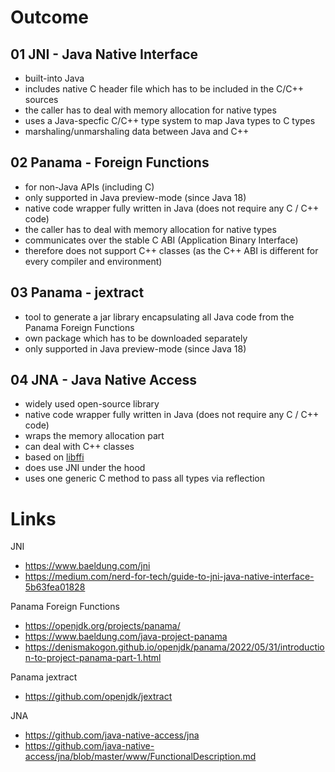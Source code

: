 # Outcome

## 01 JNI - Java Native Interface
- built-into Java
- includes native C header file which has to be included in the C/C++ sources
- the caller has to deal with memory allocation for native types
- uses a Java-specfic C/C++ type system to map Java types to C types
- marshaling/unmarshaling data between Java and C++

## 02 Panama - Foreign Functions
- for non-Java APIs (including C)
- only supported in Java preview-mode (since Java 18)
- native code wrapper fully written in Java (does not require any C / C++ code)
- the caller has to deal with memory allocation for native types
- communicates over the stable C ABI (Application Binary Interface)
- therefore does not support C++ classes (as the C++ ABI is different for every compiler and environment)

## 03 Panama - jextract
- tool to generate a jar library encapsulating all Java code from the Panama Foreign Functions
- own package which has to be downloaded separately
- only supported in Java preview-mode (since Java 18)

## 04 JNA - Java Native Access
- widely used open-source library 
- native code wrapper fully written in Java (does not require any C / C++ code)
- wraps the memory allocation part 
- can deal with C++ classes
- based on [libffi](https://github.com/atgreen/libffi)
- does use JNI under the hood
- uses one generic C method to pass all types via reflection

# Links
JNI
- https://www.baeldung.com/jni
- https://medium.com/nerd-for-tech/guide-to-jni-java-native-interface-5b63fea01828

Panama Foreign Functions
- https://openjdk.org/projects/panama/
- https://www.baeldung.com/java-project-panama
- https://denismakogon.github.io/openjdk/panama/2022/05/31/introduction-to-project-panama-part-1.html

Panama jextract
- https://github.com/openjdk/jextract

JNA
- https://github.com/java-native-access/jna
- https://github.com/java-native-access/jna/blob/master/www/FunctionalDescription.md